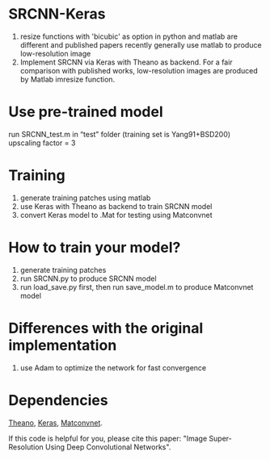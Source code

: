 # SRCNN-Keras
1. resize functions with 'bicubic' as option in python and matlab are different and published papers recently generally use matlab to produce low-resolution image
2. Implement SRCNN via Keras with Theano as backend. For a fair comparison with published works, low-resolution images are produced by Matlab imresize function.

# Use pre-trained model
run SRCNN_test.m in “test” folder (training set is Yang91+BSD200)
upscaling factor = 3

# Training
1. generate training patches using matlab 
2. use Keras with Theano as backend to train SRCNN model
3. convert Keras model to .Mat for testing using Matconvnet

# How to train your model?
1. generate training patches 
2. run SRCNN.py to produce SRCNN model
3. run load_save.py first, then run save_model.m to produce Matconvnet model 

# Differences with the original implementation
1. use Adam to optimize the network for fast convergence
 
# Dependencies
[Theano](http://github.com/Theano/Theano), [Keras](http://github.com/fchollet/keras), [Matconvnet](http://www.vlfeat.org/matconvnet/).


If this code is helpful for you, please cite this paper: "Image Super-Resolution Using Deep Convolutional Networks".



